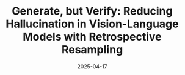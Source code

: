 ---
title: "Generate, but Verify: Reducing Hallucination in Vision-Language Models with Retrospective Resampling"
collection: publications
permalink: /publication/2025-reverse-vlm
date: 2025-04-17
venue: ICCV 2025
authors: [
	Tsung-Han Wu,
    <b>Heekyung Lee</b>,
    Jiaxin Ge,
    Joseph E. Gonzalez,
    Trevor Darrell,
    David M. Chan
]
arxiv: https://arxiv.org/abs/2504.13169
page: https://reverse-vlm.github.io/
data/model: https://huggingface.co/collections/tsunghanwu/
code: https://github.com/tsunghan-wu/reverse_vlm
---